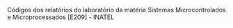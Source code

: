 Códigos dos relatórios do laboratório da matéria Sistemas Microcontrolados e Microprocessados [E209] - INATEL